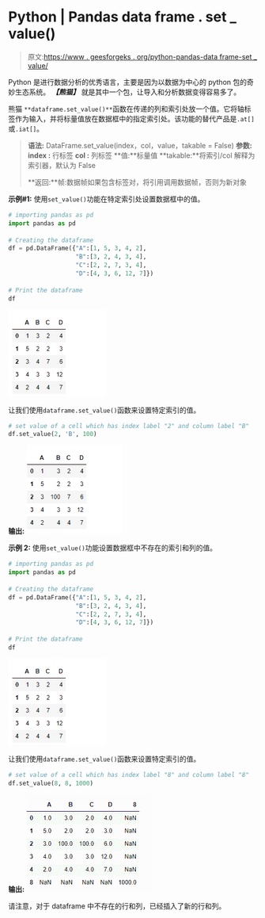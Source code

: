 # Python | Pandas data frame . set _ value()

> 原文:[https://www . geesforgeks . org/python-pandas-data frame-set _ value/](https://www.geeksforgeeks.org/python-pandas-dataframe-set_value/)

Python 是进行数据分析的优秀语言，主要是因为以数据为中心的 python 包的奇妙生态系统。 ***【熊猫】*** 就是其中一个包，让导入和分析数据变得容易多了。

熊猫 `**dataframe.set_value()**`函数在传递的列和索引处放一个值。它将轴标签作为输入，并将标量值放在数据框中的指定索引处。该功能的替代产品是`.at[]`或`.iat[]`。

> **语法:** DataFrame.set_value(index，col，value，takable = False)
> **参数:**
> **index :** 行标签
> **col :** 列标签
> **值:**标量值
> **takable:**将索引/col 解释为索引器，默认为 False
> 
> **返回:**帧:数据帧如果包含标签对，将引用调用数据帧，否则为新对象

**示例#1:** 使用`set_value()`功能在特定索引处设置数据框中的值。

```py
# importing pandas as pd
import pandas as pd

# Creating the dataframe 
df = pd.DataFrame({"A":[1, 5, 3, 4, 2],
                   "B":[3, 2, 4, 3, 4], 
                   "C":[2, 2, 7, 3, 4],
                   "D":[4, 3, 6, 12, 7]})

# Print the dataframe
df
```

![](img/3b9fc80adad4e5ead9a661211b6284ab.png)

让我们使用`dataframe.set_value()`函数来设置特定索引的值。

```py
# set value of a cell which has index label "2" and column label "B"
df.set_value(2, 'B', 100)
```

**输出:**
![](img/e7596c288468d7a3f05dcd7b045c4c33.png)

**示例 2:** 使用`set_value()`功能设置数据框中不存在的索引和列的值。

```py
# importing pandas as pd
import pandas as pd

# Creating the dataframe 
df = pd.DataFrame({"A":[1, 5, 3, 4, 2],
                   "B":[3, 2, 4, 3, 4], 
                   "C":[2, 2, 7, 3, 4], 
                   "D":[4, 3, 6, 12, 7]})

# Print the dataframe
df
```

![](img/3b9fc80adad4e5ead9a661211b6284ab.png)

让我们使用`dataframe.set_value()`函数来设置特定索引的值。

```py
# set value of a cell which has index label "8" and column label "8"
df.set_value(8, 8, 1000)
```

**输出:**
![](img/06e337123e94dec5d0baeb31d1ad6431.png)

请注意，对于 dataframe 中不存在的行和列，已经插入了新的行和列。